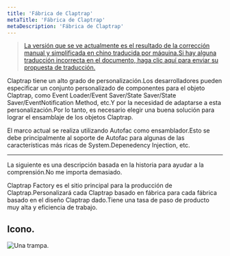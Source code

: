 ```yaml
---
title: 'Fábrica de Claptrap'
metaTitle: 'Fábrica de Claptrap'
metaDescription: 'Fábrica de Claptrap'
---
```


> [La versión que se ve actualmente es el resultado de la corrección manual y simplificada en chino traducida por máquina.Si hay alguna traducción incorrecta en el documento, haga clic aquí para enviar su propuesta de traducción.](https://crwd.in/newbeclaptrap)

Claptrap tiene un alto grado de personalización.Los desarrolladores pueden especificar un conjunto personalizado de componentes para el objeto Claptrap, como Event Loader/Event Saver/State Saver/State Saver/EventNotification Method, etc.Y por la necesidad de adaptarse a esta personalización.Por lo tanto, es necesario elegir una buena solución para lograr el ensamblaje de los objetos Claptrap.

El marco actual se realiza utilizando Autofac como ensamblador.Esto se debe principalmente al soporte de Autofac para algunas de las características más ricas de System.Depenedency Injection, etc.

---

La siguiente es una descripción basada en la historia para ayudar a la comprensión.No me importa demasiado.

Claptrap Factory es el sitio principal para la producción de Claptrap.Personalizará cada Claptrap basado en fábrica para cada fábrica basado en el diseño Claptrap dado.Tiene una tasa de paso de producto muy alta y eficiencia de trabajo.

## Icono.

![Una trampa.](/images/claptrap_icons/claptrap_factory.svg)
